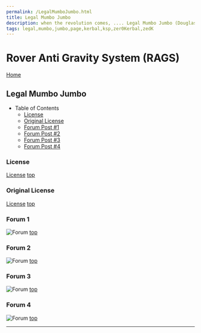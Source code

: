 ```yaml
---
permalink: /LegalMumboJumbo.html
title: Legal Mumbo Jumbo
description: when the revolution comes, .... Legal Mumbo Jumbo (Douglas Adams)
tags: legal,mumbo,jumbo,page,kerbal,ksp,zer0Kerbal,zedK
---
```


<!--
LegalMumboJumbo.md v1.0.5.1
Rover Anti Gravity System (RAGS)
created: 01 Feb 2022
updated: 15 May 2022
-->

<script src="https://kit.fontawesome.com/0ea5493613.js" crossorigin="anonymous"></script>
<i class="fa-solid fa-file-contract fa-beat-fade fa-3x" style="--fa-beat-fade-opacity: 0.1; --fa-beat-fade-scale: 1.25;color: #6495ED" ></i>

# Rover Anti Gravity System (RAGS)

[Home](./index.md)

## Legal Mumbo Jumbo

* Table of Contents
  * [License](#license)
  * [Original License](#original-license)
  * [Forum Post #1](#forum-1)
  * [Forum Post #2](#forum-2)
  * [Forum Post #3](#forum-3)
  * [Forum Post #4](#forum-4)

### License

[License](./LegalMumboJumbo/License.md)
[top](#legal-mumbo-jumbo)

### Original License

[License](./LegalMumboJumbo/OrigLicense.md)
[top](#legal-mumbo-jumbo)

### Forum 1

![Forum](./LegalMumboJumbo/FORUM-01.png)
[top](#legal-mumbo-jumbo)

### Forum 2

![Forum](./LegalMumboJumbo/FORUM-02.png)
[top](#legal-mumbo-jumbo)

### Forum 3

![Forum](./LegalMumboJumbo/FORUM-03.png)
[top](#legal-mumbo-jumbo)

### Forum 4

![Forum](./LegalMumboJumbo/FORUM-04.png)
[top](#legal-mumbo-jumbo)

---

<!-- THIS FILE: CC BY-ND 4.0 by zer0Kerbal -->
